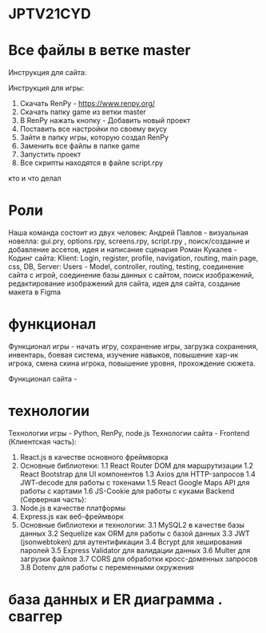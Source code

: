 # JPTV21CYD
# Все файлы в ветке master

Инструкция для сайта:

Инструкция для игры:
1. Скачать RenPy - https://www.renpy.org/
2. Скачать папку game из ветки master
3. В RenPy нажать кнопку - Добавить новый проект
4. Поставить все настройки по своему вкусу
5. Зайти в папку игры, которую создал RenPy
6. Заменить все файлы в папке game
7. Запустить проект
8. Все скрипты находятся в файле script.rpy


кто и что делал
# Роли
Наша команда состоит из двух человек:
Андрей Павлов - визуальная новелла: gui.pry, options.rpy, screens.rpy, script.rpy , поиск/создание и добавление ассетов, идея и написание сценария
Роман Кукалев - Кодинг сайта: Klient: Login, register, profile, navigation, routing, main page, css, DB, Server: Users - Model, controller, routing, testing, соединение сайта с игрой, соединение базы данных с сайтом, поиск изображений, редактирование изображений для сайта, идея для сайта, создание макета в Figma

# функционал
Функционал игры - начать игру, сохранение игры, загрузка сохранения, инвентарь, боевая система, изучение навыков, повышение хар-ик игрока, смена скина игрока, повышение уровня, прохождение сюжета.

Функционал сайта - 

# технологии
Технологии игры - Python, RenPy, node.js
Технологии сайта - 
Frontend (Клиентская часть):
1. React.js в качестве основного фреймворка
2. Основные библиотеки:
  1.1 React Router DOM для маршрутизации
  1.2 React Bootstrap для UI компонентов
  1.3 Axios для HTTP-запросов
  1.4 JWT-decode для работы с токенами
  1.5 React Google Maps API для работы с картами
  1.6 JS-Cookie для работы с куками
Backend (Серверная часть):
1. Node.js в качестве платформы
2. Express.js как веб-фреймворк
3. Основные библиотеки и технологии:
  3.1 MySQL2 в качестве базы данных
  3.2 Sequelize как ORM для работы с базой данных
  3.3 JWT (jsonwebtoken) для аутентификации
  3.4 Bcrypt для хеширования паролей
  3.5 Express Validator для валидации данных
  3.6 Multer для загрузки файлов
  3.7 CORS для обработки кросс-доменных запросов
  3.8 Dotenv для работы с переменными окружения

# база данных и ER диаграмма . сваггер
